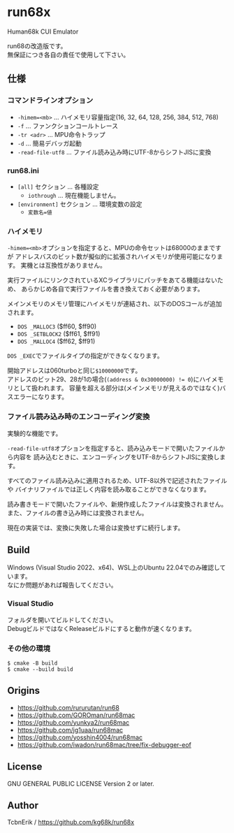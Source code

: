 # run68x
Human68k CUI Emulator

run68の改造版です。  
無保証につき各自の責任で使用して下さい。


## 仕様

### コマンドラインオプション

* `-himem=<mb>` ... ハイメモリ容量指定(16, 32, 64, 128, 256, 384, 512, 768)
* `-f` ... ファンクションコールトレース
* `-tr <adr>` ... MPU命令トラップ
* `-d` ... 簡易デバッガ起動
* `-read-file-utf8` ... ファイル読み込み時にUTF-8からシフトJISに変換


### run68.ini

* `[all]` セクション ... 各種設定
  * `iothrough` ... 現在機能しません。
* `[environment]` セクション ... 環境変数の設定
  * `変数名=値`


### ハイメモリ

`-himem=<mb>`オプションを指定すると、MPUの命令セットは68000のままですが
アドレスバスのビット数が擬似的に拡張されハイメモリが使用可能になります。
実機とは互換性がありません。

実行ファイルにリンクされているXCライブラリにパッチをあてる機能はないため、
あらかじめ各自で実行ファイルを書き換えておく必要があります。

メインメモリのメモリ管理にハイメモリが連結され、以下のDOSコールが追加されます。
* `DOS _MALLOC3` ($ff60, $ff90)
* `DOS _SETBLOCK2` ($ff61, $ff91)
* `DOS _MALLOC4` ($ff62, $ff91)

`DOS _EXEC`でファイルタイプの指定ができなくなります。

開始アドレスは060turboと同じ`$10000000`です。  
アドレスのビット29、28が1の場合(`(address & 0x30000000) != 0`)にハイメモリとして扱われます。
容量を超える部分は(メインメモリが見えるのではなく)バスエラーになります。


### ファイル読み込み時のエンコーディング変換

実験的な機能です。

`-read-file-utf8`オプションを指定すると、読み込みモードで開いたファイルから内容を
読み込むときに、エンコーディングをUTF-8からシフトJISに変換します。

すべてのファイル読み込みに適用されるため、UTF-8以外で記述されたファイルや
バイナリファイルでは正しく内容を読み取ることができなくなります。

読み書きモードで開いたファイルや、新規作成したファイルは変換されません。
また、ファイルの書き込み時には変換されません。

現在の実装では、変換に失敗した場合は変換せずに続行します。


## Build
Windows (Visual Studio 2022、x64)、WSL上のUbuntu 22.04でのみ確認しています。  
なにか問題があれば報告してください。

### Visual Studio
フォルダを開いてビルドしてください。  
DebugビルドではなくReleaseビルドにすると動作が速くなります。

### その他の環境
```
$ cmake -B build
$ cmake --build build
```


## Origins
* https://github.com/rururutan/run68
* https://github.com/GOROman/run68mac
* https://github.com/yunkya2/run68mac
* https://github.com/jg1uaa/run68mac
* https://github.com/yosshin4004/run68mac
* https://github.com/iwadon/run68mac/tree/fix-debugger-eof


## License
GNU GENERAL PUBLIC LICENSE Version 2 or later.


## Author
TcbnErik / https://github.com/kg68k/run68x
